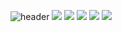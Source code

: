 ![header](https://capsule-render.vercel.app/api?type=soft&color=auto&height=210&section=header&text=Hello%20Stranger&fontSize=70&animation=fadeIn)
<img src="https://img.shields.io/badge/html5-black?style=flat-square&logo=html5&logoColor=#F43059"/>
<img src="https://img.shields.io/badge/css3-black?style=flat-square&logo=css3&logoColor=#48B0F1"/>
<img src="https://img.shields.io/badge/javascript-black?style=flat-square&logo=javascript&logoColor=#F7DF1E"/>
<img src="https://img.shields.io/badge/java-black?style=flat-square&logo=openjdk&logoColor=#139BB4"/>
<img src="https://img.shields.io/badge/spring-black?style=flat-square&logo=spring&logoColor=#6DB33F"/>
